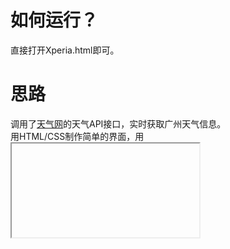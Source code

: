 # 如何运行？
直接打开Xperia.html即可。

# 思路
调用了[天气网](https://www.tianqi.com)的天气API接口，实时获取广州天气信息。<br>
用HTML/CSS制作简单的界面，用<iframe>语法创建了一个内联框架，API于其中调用并显示，<br>
设置好背景图片之后，用background-size和background-position属性值定义style属性，使背景图片自适应网页大小。<br>
有待完善中...
